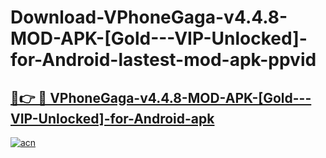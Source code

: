 # Download-VPhoneGaga-v4.4.8-MOD-APK-[Gold---VIP-Unlocked]-for-Android-lastest-mod-apk-ppvid

<h2><a href="https://apkcomod.com?title=VPhoneGaga-v4.4.8-MOD-APK-[Gold---VIP-Unlocked]-for-Android">🔗👉 🔴 VPhoneGaga-v4.4.8-MOD-APK-[Gold---VIP-Unlocked]-for-Android-apk </a></h2>

[![acn](https://github.com/user-attachments/assets/0f9c940e-d8b0-45ae-aac7-cd30a18b3e1c)](https://apkcomod.com?title=VPhoneGaga-v4.4.8-MOD-APK-[Gold---VIP-Unlocked]-for-Android)
